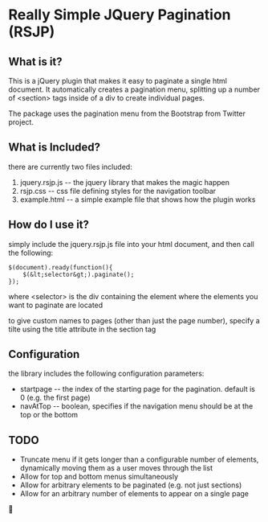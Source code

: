 # Really Simple JQuery Pagination (RSJP)

## What is it?
This is a jQuery plugin that makes it easy to paginate a single html document.  It automatically creates a pagination menu, splitting up a number of &lt;section&gt; tags inside of a div to create individual pages.

The package uses the pagination menu from the Bootstrap from Twitter project. 

## What is Included?
there are currently two files included:

1. jquery.rsjp.js -- the jquery library that makes the magic happen
2. rsjp.css -- css file defining styles for the navigation toolbar
3. example.html -- a simple example file that shows how the plugin works
## How do I use it?
simply include the jquery.rsjp.js file into your html document, and then call the following:

	$(document).ready(function(){
		$(&lt;selector&gt;).paginate();
	});

where &lt;selector&gt; is the div containing the element where the elements you want to paginate are located

to give custom names to pages (other than just the page number), specify a tilte using the title attribute in the section tag
## Configuration

the library includes the following configuration parameters:

* startpage -- the index of the starting page for the pagination. default is 0 (e.g. the first page)
* navAtTop -- boolean, specifies if the navigation menu should be at the top or the bottom

## TODO
* Truncate menu if it gets longer than a configurable number of elements, dynamically moving them as a user moves through the list
* Allow for top and bottom menus simultaneously
* Allow for arbitrary elements to be paginated (e.g. not just sections)
* Allow for an arbitrary number of elements to appear on a single page



